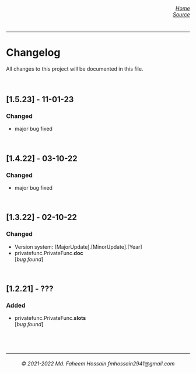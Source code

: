 <h6>
  <dl align="right">
    <dt><a href="https://github.com/Faheem41/Private-Function-in-Python" rel="noreferrer">Home</a></dt>
    <dt><a href="https://github.com/Faheem41/Private-Function-in-Python/blob/main/src/privatefunc.py" rel="noreferrer">Source</a></dt>
  </dl>
</h6>

#
----------------

# Changelog
All changes to this project will be documented in this file.
</br></br></br>

## [1.5.23] - 11-01-23
### Changed
- major bug fixed
</br>

## [1.4.22] - 03-10-22
### Changed
- major bug fixed
</br>

## [1.3.22] - 02-10-22
### Changed
- Version system: [MajorUpdate].[MinorUpdate].[Year]
- privatefunc.PrivateFunc.__doc__
</br>[*bug found*]
</br>

## [1.2.21] - ???
### Added
- privatefunc.PrivateFunc.__slots__
</br>[*bug found*]
</br>

#
----------------
<h6 align="center">© 2021-2022 Md. Faheem Hossain fmhossain2941@gmail.com</h6>
